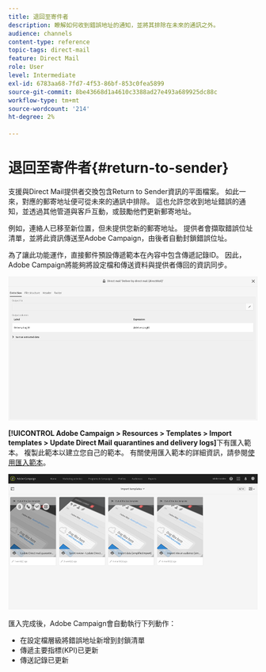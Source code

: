 ```yaml
---
title: 退回至寄件者
description: 瞭解如何收到錯誤地址的通知，並將其排除在未來的通訊之外。
audience: channels
content-type: reference
topic-tags: direct-mail
feature: Direct Mail
role: User
level: Intermediate
exl-id: 6783aa68-7fd7-4f53-86bf-853c0fea5899
source-git-commit: 8be43668d1a4610c3388ad27e493a689925dc88c
workflow-type: tm+mt
source-wordcount: '214'
ht-degree: 2%

---
```


# 退回至寄件者{#return-to-sender}

支援與Direct Mail提供者交換包含Return to Sender資訊的平面檔案。 如此一來，對應的郵寄地址便可從未來的通訊中排除。 這也允許您收到地址錯誤的通知，並透過其他管道與客戶互動，或鼓勵他們更新郵寄地址。

例如，連絡人已移至新位置，但未提供您新的郵寄地址。 提供者會擷取錯誤位址清單，並將此資訊傳送至Adobe Campaign，由後者自動封鎖錯誤位址。

為了讓此功能運作，直接郵件預設傳遞範本在內容中包含傳遞記錄ID。 因此，Adobe Campaign將能夠將設定檔和傳送資料與提供者傳回的資訊同步。

![](assets/direct_mail_return_sender_1.png)

**[!UICONTROL Adobe Campaign > Resources > Templates > Import templates > Update Direct Mail quarantines and delivery logs]**&#x200B;下有匯入範本。 複製此範本以建立您自己的範本。 有關使用匯入範本的詳細資訊，請參閱[使用匯入範本](../../automating/using/importing-data-with-import-templates.md#setting-up-import-templates)。

![](assets/direct_mail_return_sender_2.png)

匯入完成後，Adobe Campaign會自動執行下列動作：

* 在設定檔層級將錯誤地址新增到封鎖清單
* 傳遞主要指標(KPI)已更新
* 傳送記錄已更新
